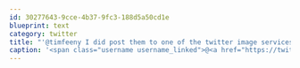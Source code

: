 ```yaml
---
id: 30277643-9cce-4b37-9fc3-188d5a50cd1e
blueprint: text
category: twitter
title: "'@timfeeny I did post them to one of the twitter image services but I have no idea where."
caption: '<span class="username username_linked">@<a href="https://twitter.com/timfeeny" title="Tim Feeny">timfeeny</a></span> I did post them to one of the twitter image services but I have no idea where.'
---
```

